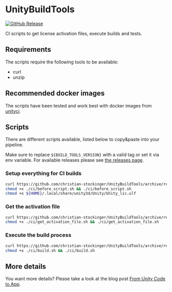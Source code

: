 # UnityBuildTools
[![GitHub Release](https://img.shields.io/github/v/tag/christian-stockinger/UnityBuildTools.svg?label=version)](https://github.com/christian-stockinger/UnityBuildTools/releases)

CI scripts to get license activation files, execute builds and tests.

## Requirements

The scripts require the following tools to be available:

- curl
- unzip

## Recommended docker images

The scripts have been tested and work best with docker images from [unityci](https://hub.docker.com/u/unityci).

## Scripts

There are different scripts available, listed below to copy&paste into your pipeline.

Make sure to replace `${BUILD_TOOLS_VERSION}` with a valid tag or set it via env variable.
For available releases please see [the releases page](https://github.com/christian-stockinger/UnityBuildTools/releases).

### Setup everything for CI builds

```sh
curl https://github.com/christian-stockinger/UnityBuildTools/archive/refs/tags/${BUILD_TOOLS_VERSION}.zip -L --output UnityBuildFiles.zip && unzip UnityBuildFiles.zip
chmod +x ./ci/before_script.sh && ./ci/before_script.sh
chmod +x ${HOME}/.local/share/unity3d/Unity/Unity_lic.ulf
```

### Get the activation file

```sh
curl https://github.com/christian-stockinger/UnityBuildTools/archive/refs/tags/${BUILD_TOOLS_VERSION}.zip -L --output UnityBuildFiles.zip && unzip UnityBuildFiles.zip
chmod +x ./ci/get_activation_file.sh && ./ci/get_activation_file.sh
```

### Execute the build process

```sh
curl https://github.com/christian-stockinger/UnityBuildTools/archive/refs/tags/${BUILD_TOOLS_VERSION}.zip -L --output UnityBuildFiles.zip && unzip UnityBuildFiles.zip
chmod +x ./ci/build.sh && ./ci/build.sh
```

## More details

You want more details? Please take a look at the blog post [From Unity Code to App](https://blog.timo-reymann.de/from-unity-code-to-app/).
